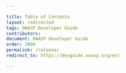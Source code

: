 ```yaml
---

title: Table of Contents
layout: redirected
tags: OWASP Developer Guide
contributors:
document: OWASP Developer Guide
order: 2000
permalink: /release/
redirect_to: https://devguide.owasp.org/en/

---
```

